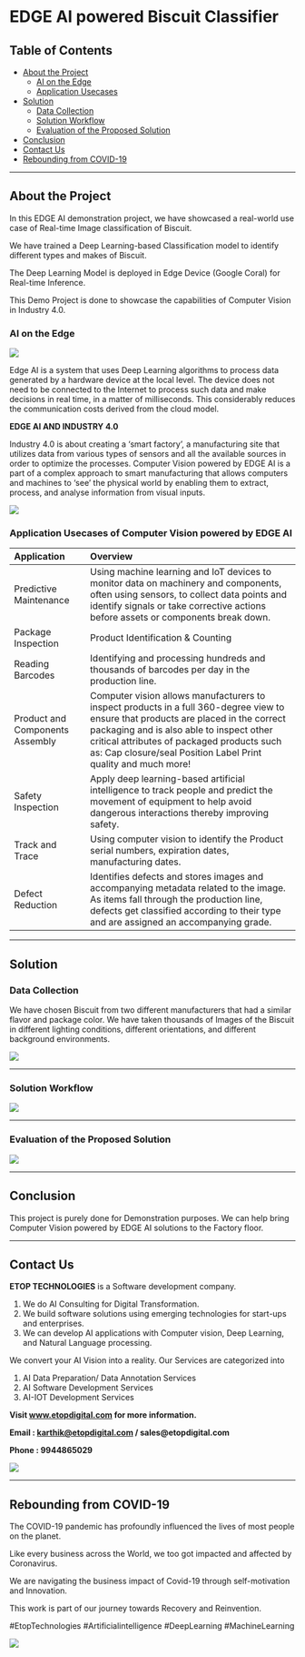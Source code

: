 # EDGE AI powered Biscuit Classifier

## Table of Contents ##

* [About the Project](https://github.com/Karthikkannan-AI/EDGE-AI-powered-Biscuit-Classifier#about-the-project)
  * [AI on the Edge](https://github.com/Karthikkannan-AI/EDGE-AI-powered-Biscuit-Classifier#ai-on-the-edge)
  * [Application Usecases](https://github.com/Karthikkannan-AI/EDGE-AI-powered-Biscuit-Classifier#application-usecases-of-computer-vision-powered-by-edge-ai)
* [Solution](https://github.com/Karthikkannan-AI/EDGE-AI-powered-Biscuit-Classifier#solution)
  * [Data Collection](https://github.com/Karthikkannan-AI/EDGE-AI-powered-Biscuit-Classifier#data-collection)
  * [Solution Workflow](https://github.com/Karthikkannan-AI/EDGE-AI-powered-Biscuit-Classifier#solution-workflow)
  * [Evaluation of the Proposed Solution](https://github.com/Karthikkannan-AI/EDGE-AI-powered-Biscuit-Classifier#evaluation-of-the-proposed-solution)
* [Conclusion](https://github.com/Karthikkannan-AI/EDGE-AI-powered-Biscuit-Classifier#conclusion)
* [Contact Us](https://github.com/Karthikkannan-AI/EDGE-AI-powered-Biscuit-Classifier#contact-us)
* [Rebounding from COVID-19](https://github.com/Karthikkannan-AI/EDGE-AI-powered-Biscuit-Classifier#rebounding-from-covid-19)

- - - -

## About the Project ##

In this EDGE AI demonstration  project, we have showcased a real-world use case of Real-time Image classification of Biscuit.

We have trained a Deep Learning-based Classification model to identify different types and makes of Biscuit.

The Deep Learning Model is deployed in Edge Device (Google Coral) for Real-time Inference. 

This Demo Project is done to showcase the capabilities of Computer Vision in Industry 4.0.

### AI on the Edge ###

<img src="https://github.com/Karthikkannan-AI/EDGE-AI-powered-Biscuit-Classifier/blob/main/resources/Industrial%20AI.png">

Edge AI is a system that uses Deep Learning algorithms to process data generated by a hardware device at the local level. The device does not need to be connected to the Internet to process such data and make decisions in real time, in a matter of milliseconds. This considerably reduces the communication costs derived from the cloud model. 

__EDGE AI AND INDUSTRY 4.0__

Industry 4.0 is about creating a ‘smart factory’, a manufacturing site that utilizes data from various types of sensors and all the available sources in order to optimize the processes. Computer Vision powered by EDGE AI is a part of a complex approach to smart manufacturing that allows computers and machines to ‘see’ the physical world by enabling them to extract, process, and analyse information from visual inputs. 

<img src="https://github.com/Karthikkannan-AI/EDGE-AI-powered-Biscuit-Classifier/blob/main/resources/Computer%20Vision.png">

### Application Usecases of Computer Vision powered by EDGE AI ###

| Application | Overview |
| :------------- | :------------- |
| Predictive Maintenance | Using machine learning and IoT devices to monitor data on machinery and components, often using sensors, to collect data points and identify signals or take corrective actions before assets or components break down. |
| Package Inspection | Product Identification & Counting |
| Reading Barcodes | Identifying and processing hundreds and thousands of barcodes per day in the production line. |
| Product and Components Assembly | Computer vision allows manufacturers to inspect products in a full 360-degree view to ensure that products are placed in the correct packaging and is also able to inspect other critical attributes of packaged products such as: Cap closure/seal Position Label Print quality and much more! |
| Safety Inspection | Apply deep learning-based artificial intelligence to track people and predict the movement of equipment to help avoid dangerous interactions thereby improving safety. |
| Track and Trace | Using computer vision to identify the Product serial numbers, expiration dates, manufacturing dates. |
| Defect Reduction | Identifies defects and stores images and accompanying metadata related to the image.  As items fall through the production line, defects get classified according to their type and are assigned an accompanying grade. |


- - - -

## Solution ##

### Data Collection ###

We have chosen Biscuit from two different manufacturers that had a similar flavor and package color. 
We have taken thousands of Images of the Biscuit in different lighting conditions, different orientations, and different background environments.

<img src="https://github.com/Karthikkannan-AI/EDGE-AI-powered-Biscuit-Classifier/blob/main/resources/Biscuit%20Classification.png?raw=true">

- - - -

### Solution Workflow ###

<img src="https://github.com/Karthikkannan-AI/EDGE-AI-powered-Biscuit-Classifier/blob/main/resources/Biscuit%20Classification%20Workflow.png">

- - - -

### Evaluation of the Proposed Solution ###

<a href="https://youtu.be/XMIlr0LFF2U" target="_blank"><img src="https://github.com/Karthikkannan-AI/EDGE-AI-powered-Biscuit-Classifier/blob/main/resources/Biscuit%20Classifier.png"/></a> 

- - - -

## Conclusion ##

This project is purely done for Demonstration purposes.
We can help bring Computer Vision powered by EDGE AI solutions to the Factory floor.

- - - -

## Contact Us ##

__ETOP TECHNOLOGIES__ is a Software development company. 
1. We do AI Consulting for Digital Transformation.
2. We build software solutions using emerging technologies for start-ups and enterprises. 
3. We can develop AI applications with Computer vision, Deep Learning, and Natural Language processing.

We convert your AI Vision into a reality. Our Services are categorized into 
1. AI Data Preparation/ Data Annotation Services 
2. AI Software Development Services 
3. AI-IOT Development Services

__Visit www.etopdigital.com for more information.__

__Email : karthik@etopdigital.com / sales@etopdigital.com__
          
__Phone : 9944865029__

<img src="https://github.com/Karthikkannan-AI/EDGE-AI-powered-Biscuit-Classifier/blob/main/resources/About%20ETOP%20Technologies_Github.png">

- - - -

## Rebounding from COVID-19 ##

The COVID-19 pandemic has profoundly influenced the lives of most people on the planet.

Like every business across the World, we too got impacted and affected by Coronavirus.

We are navigating the business impact of Covid-19 through self-motivation and Innovation.

This work is part of our journey towards Recovery and Reinvention.

#EtopTechnologies #Artificialintelligence #DeepLearning #MachineLearning


<img src="https://github.com/Karthikkannan-AI/EDGE-AI-powered-Biscuit-Classifier/blob/main/resources/CoronaPandemic.jpeg">
